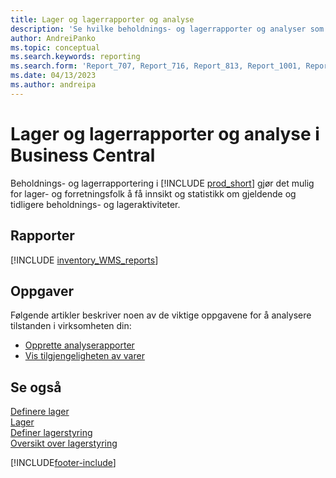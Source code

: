 ```yaml
---
title: Lager og lagerrapporter og analyse
description: 'Se hvilke beholdnings- og lagerrapporter og analyser som er tilgjengelige i standardversjonen av Business Central, slik at du kan holde oversikt over virksomheten.'
author: AndreiPanko
ms.topic: conceptual
ms.search.keywords: reporting
ms.search.form: 'Report_707, Report_716, Report_813, Report_1001, Report_5807, Report_5808, Report_5809, Report_7313, Report_7319, Report_7320'
ms.date: 04/13/2023
ms.author: andreipa
---
```

# <a name="inventory-and-warehouse-reports-and-analytics-in-business-central"></a><a name="inventory-and-warehouse-reports-and-analytics-in-business-central"></a>Lager og lagerrapporter og analyse i Business Central

Beholdnings- og lagerrapportering i [!INCLUDE [prod_short](includes/prod_short.md)] gjør det mulig for lager- og forretningsfolk å få innsikt og statistikk om gjeldende og tidligere beholdnings- og lageraktiviteter.  

## <a name="reports"></a><a name="reports"></a>Rapporter
[!INCLUDE [inventory_WMS_reports](includes/inventory-WMS-reports-include.md)]


## <a name="tasks"></a><a name="tasks"></a>Oppgaver

Følgende artikler beskriver noen av de viktige oppgavene for å analysere tilstanden i virksomheten din:

* [Opprette analyserapporter](bi-how-create-analysis-views-reports.md)  
* [Vis tilgjengeligheten av varer](inventory-how-availability-overview.md)


## <a name="see-also"></a><a name="see-also"></a>Se også

[Definere lager](inventory-setup-inventory.md)  
[Lager](inventory-manage-inventory.md)  
[Definer lagerstyring](warehouse-setup-warehouse.md)  
[Oversikt over lagerstyring](design-details-warehouse-management.md)

[!INCLUDE[footer-include](includes/footer-banner.md)]
